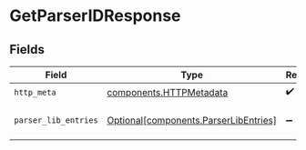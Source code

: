 # GetParserIDResponse


## Fields

| Field                                                                                | Type                                                                                 | Required                                                                             | Description                                                                          |
| ------------------------------------------------------------------------------------ | ------------------------------------------------------------------------------------ | ------------------------------------------------------------------------------------ | ------------------------------------------------------------------------------------ |
| `http_meta`                                                                          | [components.HTTPMetadata](../../models/components/httpmetadata.md)                   | :heavy_check_mark:                                                                   | N/A                                                                                  |
| `parser_lib_entries`                                                                 | [Optional[components.ParserLibEntries]](../../models/components/parserlibentries.md) | :heavy_minus_sign:                                                                   | a list of Parser objects                                                             |
